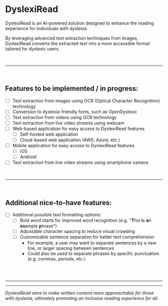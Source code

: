 # DyslexiRead

DyslexiRead is an AI-powered solution designed to enhance the reading experience for individuals with dyslexia.

By leveraging advanced text extraction techniques from images, DyslexiRead converts the extracted text into a more accessible format tailored for dyslexic users.

<br />

---

<br />

## Features to be implemented / in progress:

- [ ] Text extraction from images using OCR (Optical Character Recognition) technology
- [ ] Conversion to dyslexia-friendly fonts, such as OpenDyslexic
- [ ] Text extraction from videos using OCR technology
- [ ] Text extraction from live video streams using webcam
- [ ] Web-based application for easy access to DyslexiRead features
  - [ ] Self-hosted web application
  - [ ] Cloud-based web application (AWS, Azure, etc.)
- [ ] Mobile application for easy access to DyslexiRead features
  - [ ] iOS
  - [ ] Android
- [ ] Text extraction from live video streams using smartphone camera

<br />

---

<br />

## Additional nice-to-have features:

- [ ] Additional possible text formatting options:
  - [ ] Bold word starts for improved word recognition (e.g. "**T**his **i**s **a**n **ex**ample **p**hrase")
  - [ ] Adjustable character spacing to reduce visual crowding
  - [ ] Customizable sentence separation for better text comprehension
    - For example, a user may want to separate sentences by a new line, or larger spacing between sentences
    - Could also be used to separate phrases by specific punctuation (e.g. commas, periods, etc.)

<br />
<br />

---

---

_DyslexiRead aims to make written content more approachable for those with dyslexia, ultimately promoting an inclusive reading experience for all._
